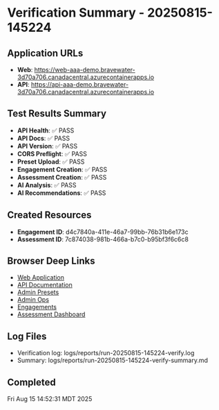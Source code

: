 # Verification Summary - 20250815-145224

## Application URLs
- **Web**: https://web-aaa-demo.bravewater-3d70a706.canadacentral.azurecontainerapps.io
- **API**: https://api-aaa-demo.bravewater-3d70a706.canadacentral.azurecontainerapps.io

## Test Results Summary
- **API Health**: ✅ PASS
- **API Docs**: ✅ PASS
- **API Version**: ✅ PASS
- **CORS Preflight**: ✅ PASS
- **Preset Upload**: ✅ PASS
- **Engagement Creation**: ✅ PASS
- **Assessment Creation**: ✅ PASS
- **AI Analysis**: ✅ PASS
- **AI Recommendations**: ✅ PASS

## Created Resources
- **Engagement ID**: d4c7840a-411e-46a7-99bb-76b31b6e173c
- **Assessment ID**: 7c874038-981b-466a-b7c0-b95bf3f6c6c8

## Browser Deep Links
- [Web Application](https://web-aaa-demo.bravewater-3d70a706.canadacentral.azurecontainerapps.io)
- [API Documentation](https://api-aaa-demo.bravewater-3d70a706.canadacentral.azurecontainerapps.io/docs)
- [Admin Presets](https://web-aaa-demo.bravewater-3d70a706.canadacentral.azurecontainerapps.io/admin/presets)
- [Admin Ops](https://web-aaa-demo.bravewater-3d70a706.canadacentral.azurecontainerapps.io/admin/ops)
- [Engagements](https://web-aaa-demo.bravewater-3d70a706.canadacentral.azurecontainerapps.io/engagements)
- [Assessment Dashboard](https://web-aaa-demo.bravewater-3d70a706.canadacentral.azurecontainerapps.io/e/d4c7840a-411e-46a7-99bb-76b31b6e173c/dashboard)

## Log Files
- Verification log: logs/reports/run-20250815-145224-verify.log
- Summary: logs/reports/run-20250815-145224-verify-summary.md

## Completed
Fri Aug 15 14:52:31 MDT 2025
